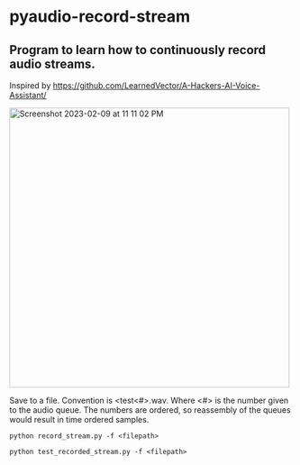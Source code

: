 # pyaudio-record-stream
## Program to learn how to continuously record audio streams.

Inspired by https://github.com/LearnedVector/A-Hackers-AI-Voice-Assistant/
  
<img width="497" alt="Screenshot 2023-02-09 at 11 11 02 PM" src="https://user-images.githubusercontent.com/4464787/217998813-548bd016-5fd0-41b2-b68c-04b853a55467.png">

Save to a file.  Convention is <test<#>.wav. Where <#> is the number given to the audio queue.  The numbers are ordered, so reassembly of the queues would result in time ordered samples.


```
python record_stream.py -f <filepath>
```

```
python test_recorded_stream.py -f <filepath>
```
